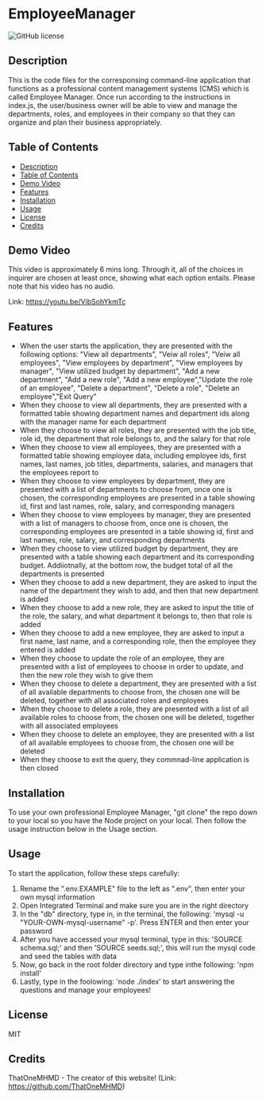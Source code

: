 # EmployeeManager

![GitHub license](https://img.shields.io/badge/license-MIT-blue.svg)

## Description

This is the code files for the corresponsing command-line application that functions as a professional content management systems (CMS) which is called Employee Manager. Once run according to the instructions in index.js, the user/business owner will be able to view and manage the departments, roles, and employees in their company so that they can organize and plan their business appropriately.

## Table of Contents

- [Description](#description)
- [Table of Contents](#table-of-contents)
- [Demo Video](#demo-video)
- [Features](#features)
- [Installation](#installation)
- [Usage](#usage)
- [License](#license)
- [Credits](#credits)

## Demo Video

This video is approximately 6 mins long. Through it, all of the choices in inquirer are chosen at least once, showing what each option entails. Please note that his video has no audio.

Link: https://youtu.be/VibSohYkmTc

## Features

- When the user starts the application, they are presented with the following options: "View all departments", "Veiw all roles", "Veiw all employees", "View employees by department", "View employees by manager", "View utilized budget by department", "Add a new department", "Add a new role", "Add a new employee","Update the role of an employee", "Delete a department", "Delete a role", "Delete an employee","Exit Query"
- When they choose to view all departments, they are presented with a formatted table showing department names and department ids along with the manager name for each department
- When they choose to view all roles, they are presented with the job title, role id, the department that role belongs to, and the salary for that role
- When they choose to view all employees, they are presented with a formatted table showing employee data, including employee ids, first names, last names, job titles, departments, salaries, and managers that the employees report to
- When they choose to view employees by department, they are presented with a list of departments to choose from, once one is chosen, the corresponding employees are presented in a table showing id, first and last names, role, salary, and corresponding managers
- When they choose to view employees by manager, they are presented with a list of managers to choose from, once one is chosen, the corresponding employees are presented in a table showing id, first and last names, role, salary, and corresponding departments
- When they choose to view utilized budget by department, they are presented with a table showing each department and its corresponding budget. Addiiotnally, at the bottom row, the budget total of all the departments is presented
- When they choose to add a new department, they are asked to input the name of the department they wish to add, and then that new department is added
- When they choose to add a new role, they are asked to input the title of the role, the salary, and what department it belongs to, then that role is added
- When they choose to add a new employee, they are asked to input a first name, last name, and a corresponding role, then the employee they entered is added
- When they choose to update the role of an employee, they are presented with a list of employees to choose in order to update, and then the new role they wish to give them
- When they choose to delete a department, they are presented with a list of all available departments to choose from, the chosen one will be deleted, together with all associated roles and employees
- When they choose to delete a role, they are presented with a list of all available roles to choose from, the chosen one will be deleted, together with all associated employees
- When they choose to delete an employee, they are presented with a list of all available employees to choose from, the chosen one will be deleted
- When they choose to exit the query, they commnad-line application is then closed

## Installation

To use your own professional Employee Manager, "git clone" the repo down to your local so you have the Node project on your local. Then follow the usage instruction below in the Usage section.

## Usage

To start the application, follow these steps carefully:

1. Rename the ".env.EXAMPLE" file to the left as ".env", then enter your own mysql information
2. Open Integrated Terminal and make sure you are in the right directory
3. In the "db" directory, type in, in the terminal, the following: 'mysql -u "YOUR-OWN-mysql-username" -p'. Press ENTER and then enter your password
4. After you have accessed your mysql terminal, type in this: 'SOURCE schema.sql;' and then 'SOURCE seeds.sql;', this will run the mysql code and seed the tables with data
5. Now, go back in the root folder directory and type inthe following: 'npm install'
6. Lastly, type in the foolowing: 'node ./index' to start answering the questions and manage your employees!

## License

MIT

## Credits

ThatOneMHMD - The creator of this website!
(Link: https://github.com/ThatOneMHMD)
